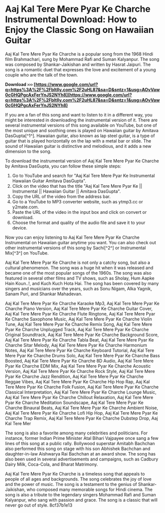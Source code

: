 # Aaj Kal Tere Mere Pyar Ke Charche Instrumental Download: How to Enjoy the Classic Song on Hawaiian Guitar
 
Aaj Kal Tere Mere Pyar Ke Charche is a popular song from the 1968 Hindi film Brahmachari, sung by Mohammad Rafi and Suman Kalyanpur. The song was composed by Shankar-Jaikishan and written by Hasrat Jaipuri. The song is a romantic duet that expresses the love and excitement of a young couple who are the talk of the town.
 
**Download ››› [https://www.google.com/url?q=https%3A%2F%2Fbltlly.com%2F2uHL87&sa=D&sntz=1&usg=AOvVaw0cGHQPgcAxFerYnJS2NYh8](https://www.google.com/url?q=https%3A%2F%2Fbltlly.com%2F2uHL87&sa=D&sntz=1&usg=AOvVaw0cGHQPgcAxFerYnJS2NYh8)**


 
If you are a fan of this song and want to listen to it in a different way, you might be interested in downloading the instrumental version of it. There are several instrumental versions of this song available on YouTube, but one of the most unique and soothing ones is played on Hawaiian guitar by Amitava DasGupta[^1^]. Hawaiian guitar, also known as lap steel guitar, is a type of guitar that is played horizontally on the lap with a metal bar or slide. The sound of Hawaiian guitar is distinctive and melodious, and it adds a new dimension to the song.
 
To download the instrumental version of Aaj Kal Tere Mere Pyar Ke Charche by Amitava DasGupta, you can follow these simple steps:
 
1. Go to YouTube and search for "Aaj Kal Tere Mere Pyar Ke Instrumental Hawaiian Guitar Amitava DasGupta".
2. Click on the video that has the title "Aaj Kal Tere Mere Pyar Ke || Instrumental || Hawaiian Guitar || Amitava DasGupta".
3. Copy the URL of the video from the address bar.
4. Go to a YouTube to MP3 converter website, such as ytmp3.cc or y2mate.com.
5. Paste the URL of the video in the input box and click on convert or download.
6. Choose the format and quality of the audio file and save it to your device.

Now you can enjoy listening to Aaj Kal Tere Mere Pyar Ke Charche Instrumental on Hawaiian guitar anytime you want. You can also check out other instrumental versions of this song by Sachi[^2^] or Instrumental Mix[^3^] on YouTube.
  
Aaj Kal Tere Mere Pyar Ke Charche is not only a catchy song, but also a cultural phenomenon. The song was a huge hit when it was released and became one of the most popular songs of the 1960s. The song was also featured in several other films and TV shows, such as Sholay, Hum Aapke Hain Koun..!, and Kuch Kuch Hota Hai. The song has been covered by many singers and musicians over the years, such as Sonu Nigam, Alka Yagnik, Sanam Puri, and Shankar Mahadevan.
 
Aaj Kal Tere Mere Pyar Ke Charche Karaoke Mp3,  Aaj Kal Tere Mere Pyar Ke Charche Piano Version,  Aaj Kal Tere Mere Pyar Ke Charche Guitar Cover,  Aaj Kal Tere Mere Pyar Ke Charche Flute Ringtone,  Aaj Kal Tere Mere Pyar Ke Charche Saxophone Music,  Aaj Kal Tere Mere Pyar Ke Charche Violin Tune,  Aaj Kal Tere Mere Pyar Ke Charche Remix Song,  Aaj Kal Tere Mere Pyar Ke Charche Unplugged Track,  Aaj Kal Tere Mere Pyar Ke Charche Original Soundtrack,  Aaj Kal Tere Mere Pyar Ke Charche Background Score,  Aaj Kal Tere Mere Pyar Ke Charche Tabla Beat,  Aaj Kal Tere Mere Pyar Ke Charche Sitar Melody,  Aaj Kal Tere Mere Pyar Ke Charche Harmonium Notes,  Aaj Kal Tere Mere Pyar Ke Charche Keyboard Tutorial,  Aaj Kal Tere Mere Pyar Ke Charche Drums Solo,  Aaj Kal Tere Mere Pyar Ke Charche Bass Boosted,  Aaj Kal Tere Mere Pyar Ke Charche 8D Audio,  Aaj Kal Tere Mere Pyar Ke Charche EDM Mix,  Aaj Kal Tere Mere Pyar Ke Charche Acoustic Version,  Aaj Kal Tere Mere Pyar Ke Charche Rock Style,  Aaj Kal Tere Mere Pyar Ke Charche Jazz Rendition,  Aaj Kal Tere Mere Pyar Ke Charche Reggae Vibes,  Aaj Kal Tere Mere Pyar Ke Charche Hip Hop Rap,  Aaj Kal Tere Mere Pyar Ke Charche Folk Fusion,  Aaj Kal Tere Mere Pyar Ke Charche Classical Interpretation,  Aaj Kal Tere Mere Pyar Ke Charche Lounge Music,  Aaj Kal Tere Mere Pyar Ke Charche Chillout Relaxation,  Aaj Kal Tere Mere Pyar Ke Charche Meditation Soundscape,  Aaj Kal Tere Mere Pyar Ke Charche Binaural Beats,  Aaj Kal Tere Mere Pyar Ke Charche Ambient Noise,  Aaj Kal Tere Mere Pyar Ke Charche Lofi Hip Hop,  Aaj Kal Tere Mere Pyar Ke Charche Trap Remix,  Aaj Kal Tere Mere Pyar Ke Charche Dubstep Drop,  Aaj Kal Tere Mer
 
The song is also a favorite among many celebrities and politicians. For instance, former Indian Prime Minister Atal Bihari Vajpayee once sang a few lines of this song at a public rally. Bollywood superstar Amitabh Bachchan also performed this song on stage with his son Abhishek Bachchan and daughter-in-law Aishwarya Rai Bachchan at an award show. The song has also been used in several advertisements and campaigns, such as Cadbury Dairy Milk, Coca-Cola, and Bharat Matrimony.
 
Aaj Kal Tere Mere Pyar Ke Charche is a timeless song that appeals to people of all ages and backgrounds. The song celebrates the joy of love and the power of music. The song is a testament to the genius of Shankar-Jaikishan, who composed many memorable songs for Hindi cinema. The song is also a tribute to the legendary singers Mohammad Rafi and Suman Kalyanpur, who sang with passion and grace. The song is a classic that will never go out of style.
 8cf37b1e13
 
